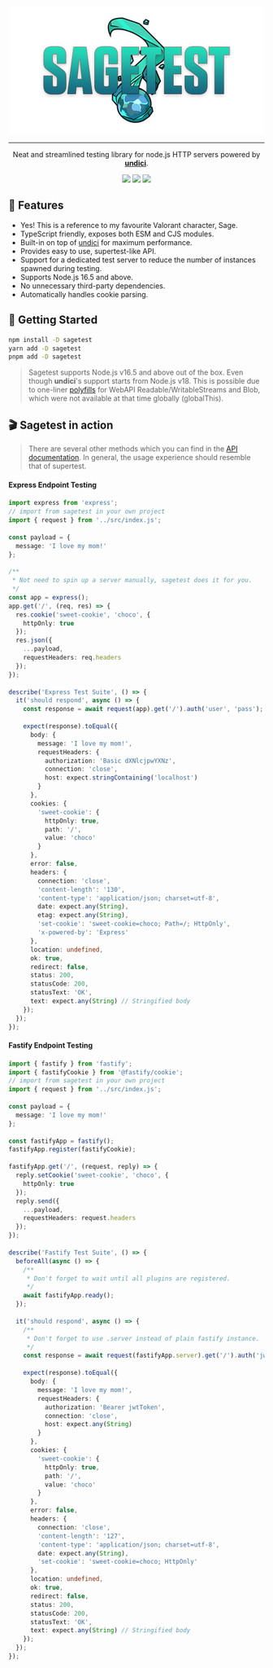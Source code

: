 <p align="center">
    <img src="misc/logo.png">
</p>
<hr>
<p align="center">
    Neat and streamlined testing library for node.js HTTP servers powered by <a href="https://github.com/nodejs/undici"><strong>undici</strong></a>.
<p>
<p align="center">
  <a href="https://www.npmjs.com/package/sagetest"><img src="https://img.shields.io/npm/v/sagetest?color=729B1B&label=npm"></a>
  <a href="https://github.com/eddienubes/sagetest/actions/workflows/ci.yml"><img src="https://github.com/eddienubes/sagetest/actions/workflows/ci.yml/badge.svg?branch=main"></a>
  <a href="https://codecov.io/gh/eddienubes/sagetest" ><img src="https://codecov.io/gh/eddienubes/sagetest/graph/badge.svg?token=UFSWU4BEEB"/></a>
<p>

## 🌟 Features

- Yes! This is a reference to my favourite Valorant character, Sage.
- TypeScript friendly, exposes both ESM and CJS modules.
- Built-in on top of [undici](https://github.com/nodejs/undici) for maximum performance.
- Provides easy to use, supertest-like API.
- Support for a dedicated test server to reduce the number of instances spawned during testing.
- Supports Node.js 16.5 and above.
- No unnecessary third-party dependencies.
- Automatically handles cookie parsing.

## 🚀 Getting Started

```sh
npm install -D sagetest
yarn add -D sagetest
pnpm add -D sagetest
```

> Sagetest supports Node.js v16.5 and above out of the box.
> Even though **undici**'s support starts from Node.js v18.
> This is possible due to one-liner [polyfills](https://github.com/eddienubes/sagetest/blob/main/src/polyfill.ts) for
> WebAPI Readable/WritableStreams and Blob,
> which were not available at that time globally (globalThis).

## 🎬 Sagetest in action

> There are several other methods which you can find in the [API documentation](http://google.com). 
> In general, the usage experience should resemble that of supertest.

#### Express Endpoint Testing

```ts
import express from 'express';
// import from sagetest in your own project
import { request } from '../src/index.js';

const payload = {
  message: 'I love my mom!'
};

/**
 * Not need to spin up a server manually, sagetest does it for you.
 */
const app = express();
app.get('/', (req, res) => {
  res.cookie('sweet-cookie', 'choco', {
    httpOnly: true
  });
  res.json({
    ...payload,
    requestHeaders: req.headers
  });
});

describe('Express Test Suite', () => {
  it('should respond', async () => {
    const response = await request(app).get('/').auth('user', 'pass');

    expect(response).toEqual({
      body: {
        message: 'I love my mom!',
        requestHeaders: {
          authorization: 'Basic dXNlcjpwYXNz',
          connection: 'close',
          host: expect.stringContaining('localhost')
        }
      },
      cookies: {
        'sweet-cookie': {
          httpOnly: true,
          path: '/',
          value: 'choco'
        }
      },
      error: false,
      headers: {
        connection: 'close',
        'content-length': '130',
        'content-type': 'application/json; charset=utf-8',
        date: expect.any(String),
        etag: expect.any(String),
        'set-cookie': 'sweet-cookie=choco; Path=/; HttpOnly',
        'x-powered-by': 'Express'
      },
      location: undefined,
      ok: true,
      redirect: false,
      status: 200,
      statusCode: 200,
      statusText: 'OK',
      text: expect.any(String) // Stringified body
    });
  });
});
```

#### Fastify Endpoint Testing

```ts
import { fastify } from 'fastify';
import { fastifyCookie } from '@fastify/cookie';
// import from sagetest in your own project
import { request } from '../src/index.js';

const payload = {
  message: 'I love my mom!'
};

const fastifyApp = fastify();
fastifyApp.register(fastifyCookie);

fastifyApp.get('/', (request, reply) => {
  reply.setCookie('sweet-cookie', 'choco', {
    httpOnly: true
  });
  reply.send({
    ...payload,
    requestHeaders: request.headers
  });
});

describe('Fastify Test Suite', () => {
  beforeAll(async () => {
    /**
     * Don't forget to wait until all plugins are registered.
     */
    await fastifyApp.ready();
  });

  it('should respond', async () => {
    /**
     * Don't forget to use .server instead of plain fastify instance.
     */
    const response = await request(fastifyApp.server).get('/').auth('jwtToken');

    expect(response).toEqual({
      body: {
        message: 'I love my mom!',
        requestHeaders: {
          authorization: 'Bearer jwtToken',
          connection: 'close',
          host: expect.any(String)
        }
      },
      cookies: {
        'sweet-cookie': {
          httpOnly: true,
          path: '/',
          value: 'choco'
        }
      },
      error: false,
      headers: {
        connection: 'close',
        'content-length': '127',
        'content-type': 'application/json; charset=utf-8',
        date: expect.any(String),
        'set-cookie': 'sweet-cookie=choco; HttpOnly'
      },
      location: undefined,
      ok: true,
      redirect: false,
      status: 200,
      statusCode: 200,
      statusText: 'OK',
      text: expect.any(String) // Stringified body
    });
  });
});
```







